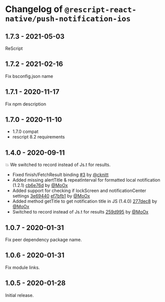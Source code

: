 # Changelog of `@rescript-react-native/push-notification-ios`

## 1.7.3 - 2021-05-03

ReScript

## 1.7.2 - 2021-02-16

Fix bsconfig.json name

## 1.7.1 - 2020-11-17

Fix npm description

## 1.7.0 - 2020-11-10

- 1.7.0 compat
- rescript 8.2 requirements

## 1.4.0 - 2020-09-11

💥 We switched to record instead of Js.t for results.

- Fixed finish/FetchResult binding [#3](https://github.com/rescript-react-native/push-notification-ios/pull/3) by [@cknitt](https://github.com/cknitt)
- Added missing alertTitle & repeatInterval for formatted local notification (1.2.1) [cb6e76d](https://github.com/rescript-react-native/push-notification-ios/commit/cb6e76d) by [@MoOx](https://github.com/MoOx)
- Added support for checking if lockScreen and notificationCenter settings [3e69440](https://github.com/rescript-react-native/push-notification-ios/commit/3e69440) [ef7bfb1](https://github.com/rescript-react-native/push-notification-ios/commit/ef7bfb1) by [@MoOx](https://github.com/MoOx)
- Added method getTitle to get notification title in JS (1.4.0) [277dec8](https://github.com/rescript-react-native/push-notification-ios/commit/277dec8) by [@MoOx](https://github.com/MoOx)
- Switched to record instead of Js.t for results [259d995](https://github.com/rescript-react-native/push-notification-ios/commit/259d995) by [@MoOx](https://github.com/MoOx)

## 1.0.7 - 2020-01-31

Fix peer dependency package name.

## 1.0.6 - 2020-01-31

Fix module links.

## 1.0.5 - 2020-01-28

Initial release.
